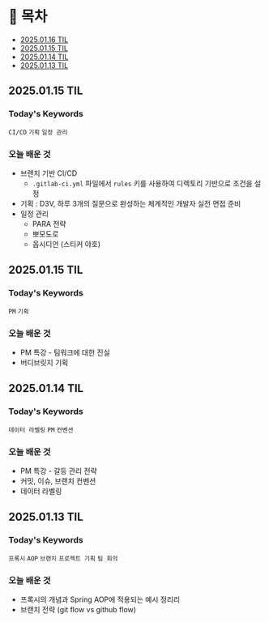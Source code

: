 # 📌 목차

- [2025.01.16 TIL](#20250116-til)
- [2025.01.15 TIL](#20250115-til)
- [2025.01.14 TIL](#20250114-til)
- [2025.01.13 TIL](#20250113-til)

## 2025.01.15 TIL

### Today's Keywords
`CI/CD` `기획` `일정 관리`

### 오늘 배운 것
- 브랜치 기반 CI/CD
  - `.gitlab-ci.yml` 파일에서 `rules` 키를 사용하여 디렉토리 기반으로 조건을 설정
- 기획 : D3V, 하루 3개의 질문으로 완성하는 체계적인 개발자 실전 면접 준비
- 일정 관리
  - PARA 전략
  - 뽀모도로
  - 옵시디언 (스티커 야호)
## 2025.01.15 TIL

### Today's Keywords
`PM` `기획`

### 오늘 배운 것
- PM 특강 - 팀워크에 대한 진실
- 버디브릿지 기획

## 2025.01.14 TIL

### Today's Keywords
`데이터 라벨링` `PM` `컨벤션`

### 오늘 배운 것
- PM 특강 - 갈등 관리 전략
- 커밋, 이슈, 브랜치 컨벤션
- 데이터 라벨링

## 2025.01.13 TIL

### Today's Keywords
`프록시` `AOP` `브랜치` `프로젝트 기획` `팀 회의`

### 오늘 배운 것
- 프록시의 개념과 Spring AOP에 적용되는 예시 정리리
- 브랜치 전략 (git flow vs github flow)

